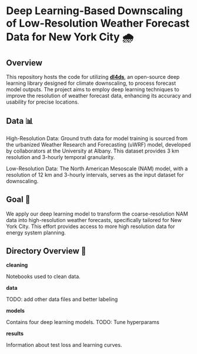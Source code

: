 # Deep Learning-Based Downscaling of Low-Resolution Weather Forecast Data for New York City 🌧️

## Overview
This repository hosts the code for utilizing [**dl4ds**](https://github.com/carlos-gg/dl4ds), an open-source deep learning library designed for climate downscaling, to process forecast model outputs. The project aims to employ deep learning techniques to improve the resolution of weather forecast data, enhancing its accuracy and usability for precise locations.

## Data 📊
High-Resolution Data: Ground truth data for model training is sourced from the urbanized Weather Research and Forecasting (uWRF) model, developed by collaborators at the University at Albany. This dataset provides 3 km resolution and 3-hourly temporal granularity.

Low-Resolution Data: The North American Mesoscale (NAM) model, with a resolution of 12 km and 3-hourly intervals, serves as the input dataset for downscaling.

## Goal 🎯

We apply our deep learning model to transform the coarse-resolution NAM data into high-resolution weather forecasts, specifically tailored for New York City. This effort provides access to more high resolution data for energy system planning.

## Directory Overview 📂
**cleaning**

Notebooks used to clean data.

**data**

TODO: add other data files and better labeling

**models**

Contains four deep learning models.
TODO: Tune hyperparams

**results**

Information about test loss and learning curves.



